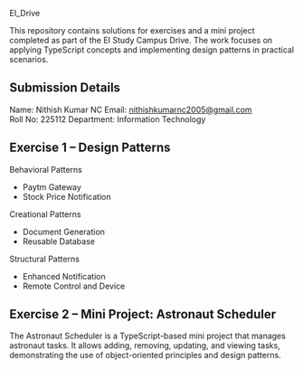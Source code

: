 EI_Drive 

This repository contains solutions for exercises and a mini project completed as part of the EI Study Campus Drive. The work focuses on applying TypeScript concepts and implementing design patterns in practical scenarios.  

Submission Details  
------------------  
Name: Nithish Kumar NC
Email: nithishkumarnc2005@gmail.com  
Roll No: 225112
Department: Information Technology  

Exercise 1 – Design Patterns  
----------------------------  
Behavioral Patterns  
- Paytm Gateway  
- Stock Price Notification  

Creational Patterns  
- Document Generation  
- Reusable Database  

Structural Patterns  
- Enhanced Notification  
- Remote Control and Device  

Exercise 2 – Mini Project: Astronaut Scheduler  
---------------------------------------------  
The Astronaut Scheduler is a TypeScript-based mini project that manages astronaut tasks. It allows adding, removing, updating, and viewing tasks, demonstrating the use of object-oriented principles and design patterns.
